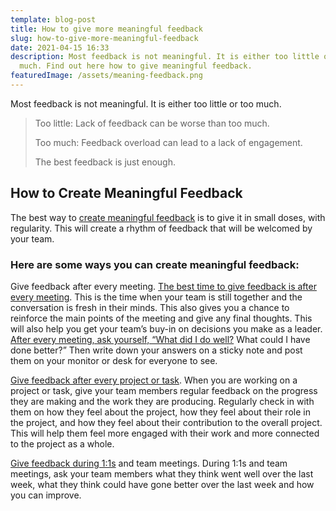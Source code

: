 ```yaml
---
template: blog-post
title: How to give more meaningful feedback
slug: how-to-give-more-meaningful-feedback
date: 2021-04-15 16:33
description: Most feedback is not meaningful. It is either too little or too
  much. Find out here how to give meaningful feedback.
featuredImage: /assets/meaning-feedback.png
---
```

Most feedback is not meaningful. It is either too little or too much.

> Too little:  Lack of feedback can be worse than too much.
>
> Too much: Feedback overload can lead to a lack of engagement.
>
> The best feedback is just enough.

## How to Create Meaningful Feedback

The best way to [create meaningful feedback](https://review.firstround.com/23-Tools-to-Make-Feedback-Meaningful) is to give it in small doses, with regularity. This will create a rhythm of feedback that will be welcomed by your team.

### Here are some ways you can create meaningful feedback:

Give feedback after every meeting. [The best time to give feedback is after every meeting](https://hbr.org/2015/08/when-to-give-feedback-in-a-group-and-when-to-do-it-one-on-one). This is the time when your team is still together and the conversation is fresh in their minds. This also gives you a chance to reinforce the main points of the meeting and give any final thoughts. This will also help you get your team’s buy-in on decisions you make as a leader. [After every meeting, ask yourself, “What did I do well?](https://www.psychologytoday.com/gb/blog/what-matters-most/201312/the-first-question-you-should-ask-yourself-after-meeting) What could I have done better?” Then write down your answers on a sticky note and post them on your monitor or desk for everyone to see. 

[Give feedback after every project or task](https://www.pmi.org/learning/library/provide-feedback-project-team-members-7323). When you are working on a project or task, give your team members regular feedback on the progress they are making and the work they are producing. Regularly check in with them on how they feel about the project, how they feel about their role in the project, and how they feel about their contribution to the overall project. This will help them feel more engaged with their work and more connected to the project as a whole. 

[Give feedback during 1:1s](https://www.impraise.com/blog/1-on-1s-for-engaged-employees-how-good-managers-run-them) and team meetings. During 1:1s and team meetings, ask your team members what they think went well over the last week, what they think could have gone better over the last week and how you can improve.